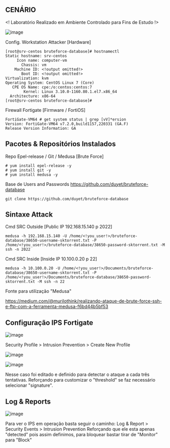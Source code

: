 
CENÁRIO
---
<! Laboratório Realizado em Ambiente Controlado para Fins de Estudo !>

![image](https://user-images.githubusercontent.com/111648247/208739596-b5e8da3f-4c60-42da-9e30-a51b0a4f918b.png)

Config. Workstation Attacker [Hardware]
```
[root@srv-centos bruteforce-database]# hostnamectl
Static hostname: srv-centos
     Icon name: computer-vm
       Chassis: vm
    Machine ID: <!output omitted!>
       Boot ID: <!output omitted!>
Virtualization: kvm
Operating System: CentOS Linux 7 (Core)
   CPE OS Name: cpe:/o:centos:centos:7
        Kernel: Linux 3.10.0-1160.80.1.el7.x86_64
  Architecture: x86-64
[root@srv-centos bruteforce-database]#
```

Firewall Fortigate [Firmware / FortiOS]
```
FortiGate-VM64 # get system status | grep [vV]*ersion
Version: FortiGate-VM64 v7.2.0,build1157,220331 (GA.F)
Release Version Information: GA
```

Pacotes & Repositórios Instalados
---
Repo Epel-release / Git / Medusa [Brute Force]
```
# yum install epel-release -y
# yum install git -y
# yum install medusa -y
```

Base de Users and Passwords
https://github.com/duyet/bruteforce-database
```
git clone https://github.com/duyet/bruteforce-database
```

Sintaxe Attack
---
Cmd SRC Outside [Public IP 192.168.15.140 p 2022]
```
medusa -h 192.168.15.140 -U /home/<!you_user!>/bruteforce-database/38650-username-sktorrent.txt -P /home/<!you_user!>/bruteforce-database/38650-password-sktorrent.txt -M ssh -n 2022
```

Cmd SRC Inside [Inside IP 10.100.0.20 p 22]
```
medusa -h 10.100.0.20 -U /home/<!you_user!>/Documents/bruteforce-database/38650-username-sktorrent.txt -P /home/<!you_user!>/Documents/bruteforce-database/38650-password-sktorrent.txt -M ssh -n 22
```

Fonte para utilização "Medusa"

https://medium.com/@murilothink/realizando-ataque-de-brute-force-ssh-e-ftp-com-a-ferramenta-medusa-f6bd44b5bf53


Configuração IPS Fortigate
---

![image](https://user-images.githubusercontent.com/111648247/208739685-902fb56b-f425-4f02-ad16-49cd7ae923d1.png)

Security Profile > Intrusion Prevention > Create New Profile

![image](https://user-images.githubusercontent.com/111648247/208739716-0d60f40c-b41f-4d23-83dd-f1c13540cc97.png)

![image](https://user-images.githubusercontent.com/111648247/208739742-6a22967a-b9da-4374-90a3-259dcf579e8e.png)

Nesse caso foi editado e definido para detectar o ataque a cada três tentativas. 
Reforçando para customizar o "threshold" se faz necessário selecionar "signature".


Log & Reports
---

![image](https://user-images.githubusercontent.com/111648247/208739539-bfaa0dc9-767c-4a97-91a2-4aa63bfa3526.png)

Para ver o IPS em operação basta seguir o caminho: Log & Report > Security Events > Intrusion Prevention
Reforçando que ele esta apenas "detected" pois assim definimos, para bloquear bastar tirar de "Monitor" para "Block"
